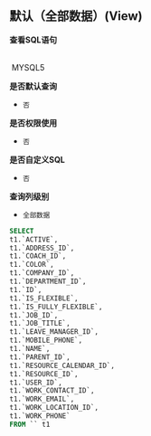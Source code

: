 ## 默认（全部数据）(View) <!-- {docsify-ignore-all} -->



<p class="panel-title"><b>查看SQL语句</b></p>
<br>

<el-row>
&nbsp;<el-tag @click="MYSQL5 = true">MYSQL5</el-tag>
</el-row>

<br>
<p class="panel-title"><b>是否默认查询</b></p>

* `否`

<p class="panel-title"><b>是否权限使用</b></p>

* `否`

<p class="panel-title"><b>是否自定义SQL</b></p>

* `否`

<p class="panel-title"><b>查询列级别</b></p>

* `全部数据`






<el-dialog v-model="MYSQL5" title="MYSQL5">

```sql
SELECT
t1.`ACTIVE`,
t1.`ADDRESS_ID`,
t1.`COACH_ID`,
t1.`COLOR`,
t1.`COMPANY_ID`,
t1.`DEPARTMENT_ID`,
t1.`ID`,
t1.`IS_FLEXIBLE`,
t1.`IS_FULLY_FLEXIBLE`,
t1.`JOB_ID`,
t1.`JOB_TITLE`,
t1.`LEAVE_MANAGER_ID`,
t1.`MOBILE_PHONE`,
t1.`NAME`,
t1.`PARENT_ID`,
t1.`RESOURCE_CALENDAR_ID`,
t1.`RESOURCE_ID`,
t1.`USER_ID`,
t1.`WORK_CONTACT_ID`,
t1.`WORK_EMAIL`,
t1.`WORK_LOCATION_ID`,
t1.`WORK_PHONE`
FROM `` t1 


```

</el-dialog>

<script>
 const { createApp } = Vue
  createApp({
    data() {
      return {
                MYSQL5 : false
        
      }
    },
    methods: {
    }
  }).use(ElementPlus).mount('#app')
</script>